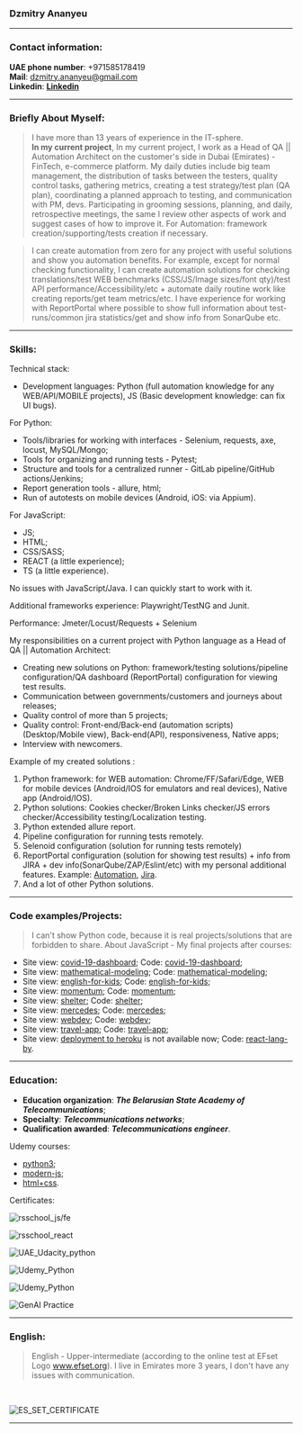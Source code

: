 ### Dzmitry Ananyeu
---

### Contact information:
  **UAE phone number**: +971585178419<br>
  **Mail**: dzmitry.ananyeu@gmail.com<br>
  **Linkedin**: [**Linkedin**](https://www.linkedin.com/in/dmitry--ananyev/)

---

### Briefly About Myself:
  > I have more than 13 years of experience in the IT-sphere.<br>
  > **In my current project**, In my current project, I work as a Head of QA || Automation Architect on the customer's side in Dubai (Emirates) - FinTech, e-commerce platform. My daily duties include big team management, the distribution of tasks between the testers, quality control tasks, gathering metrics, creating a test strategy/test plan (QA plan), coordinating a planned approach to testing, and communication with PM, devs. Participating in grooming sessions, planning, and daily, retrospective meetings, the same I review other aspects of work and suggest cases of how to improve it. For Automation: framework creation/supporting/tests creation if necessary.
  
  > I can create automation from zero for any project with useful solutions and show you automation benefits. For example, except for normal checking functionality, I can create automation solutions for checking translations/test WEB benchmarks (CSS/JS/Image sizes/font qty)/test API performance/Accessibility/etc + automate daily routine work like creating reports/get team metrics/etc.
I have experience for working with ReportPortal where possible to show full information about test-runs/common jira statistics/get and show info from SonarQube etc.

---

### Skills:
  Technical stack:
  * Development languages: Python (full automation knowledge for any WEB/API/MOBILE projects), JS (Basic development knowledge: can fix UI bugs).

  For Python:
  * Tools/libraries for working with interfaces - Selenium, requests, axe, locust, MySQL/Mongo;
  * Tools for organizing and running tests - Pytest;
  * Structure and tools for a centralized runner - GitLab pipeline/GitHub actions/Jenkins;
  * Report generation tools - allure, html;
  * Run of autotests on mobile devices (Android, iOS: via Appium).

  For JavaScript:
  * JS;
  * HTML;
  * CSS/SASS;
  * REACT (a little experience);
  * TS (a little experience).

  No issues with JavaScript/Java. I can quickly start to work with it.
  
  Additional frameworks experience: Playwright/TestNG and Junit.
  
  Performance: Jmeter/Locust/Requests + Selenium

  My responsibilities on a current project with Python language as a Head of QA || Automation Architect:
   * Creating new solutions on Python: framework/testing solutions/pipeline configuration/QA dashboard (ReportPortal) configuration for viewing test results.<br>
  * Communication between governments/customers and journeys about releases;
  * Quality control of more than 5 projects;
  * Quality control: Front-end/Back-end (automation scripts) (Desktop/Mobile view), Back-end(API), responsiveness, Native apps;
  * Interview with newcomers.<br>
  
Example of my created solutions :
 1. Python framework: for WEB automation: Chrome/FF/Safari/Edge, WEB for mobile devices (Android/IOS for emulators and real devices), Native app (Android/IOS).
 2. Python solutions: Cookies checker/Broken Links checker/JS errors checker/Accessibility testing/Localization testing.
 3. Python extended allure report.
 4. Pipeline configuration for running tests remotely.
 5. Selenoid configuration (solution for running tests remotely)
 6. ReportPortal configuration (solution for showing test results) + info from JIRA + dev info(SonarQube/ZAP/Eslint/etc) with my personal additional features. Example: [Automation](https://drive.google.com/file/d/15oCjCHdvzxboNM6KGG1qL3Ur30ma3Jc3/view?usp=sharing), [Jira](https://drive.google.com/file/d/1tixR7-P3_9ziB9-08uZPTxBPwlLz95yI/view?usp=sharing).
 7. And a lot of other Python solutions.


---

### Code examples/Projects:
  > I can't show Python code, because it is real projects/solutions that are forbidden to share. About JavaScript - My final projects after courses:
  *  Site view: [covid-19-dashboard](https://rolling-scopes-school.github.io/dimit999-JS2020Q3/covid-dashboard/index.html); Code: [covid-19-dashboard](https://github.com/dimit999/covid-19_Dashboard);
  * Site view: [mathematical-modeling](https://mathematical-modeling.herokuapp.com/); Code: [mathematical-modeling](https://github.com/dimit999/rsclone/tree/main);
  * Site view: [english-for-kids](https://rolling-scopes-school.github.io/dimit999-JS2020Q3/english-for-kids/index.html); Code: [english-for-kids](https://github.com/dimit999/english-for-kids);
  * Site view: [momentum](https://rolling-scopes-school.github.io/dimit999-JS2020Q3/momentum/); Code: [momentum](https://github.com/rolling-scopes-school/dimit999-JS2020Q3/tree/momentum);
  * Site view: [shelter](https://rolling-scopes-school.github.io/dimit999-JS2020Q3/shelter/pages/main/index.html); Code: [shelter](https://github.com/rolling-scopes-school/dimit999-JS2020Q3/tree/shelter);
  * Site view: [mercedes](https://dimit999.github.io/mersedes_js/); Code: [mercedes](https://github.com/dimit999/mersedes_js);
  * Site view: [webdev](https://dimit999.github.io/webdev/); Code: [webdev](https://github.com/dimit999/webdev);
  * Site view: [travel-app](https://team109-travel-app.netlify.app/#/guest); Code: [travel-app](https://github.com/dimit999/Travel-App/tree/develop);
  * Site view: [deployment to  heroku](https://reat-learnwords.herokuapp.com/) is not available now; Code: [react-lang-by](https://github.com/dimit999/react-rslang-be).

---

### Education:
  - **Education organization**: ___The Belarusian State Academy of Telecommunications___;
  - **Specialty**: ___Telecommunications networks___;
  - **Qualification awarded**: ___Telecommunications engineer___.

Udemy courses:
  * [python3](https://www.udemy.com/course/beginner-python3-tutorials/learn/lecture/1491926?start=0);
  * [modern-js](https://www.udemy.com/course/modern-javascript-from-beginning/);
  * [html+css](https://www.udemy.com/course/html-css-from-zero/learn/lecture/15785012?start=0).

Certificates:

  ![rsschool_js/fe](/img/rsschool_js_fe_cert.png)

  ![rsschool_react](/img/rsschool_react_cert.png)

  ![UAE_Udacity_python](/img/udacity_python_cert.png)

  ![Udemy_Python](/img/udemy_python_cert_1.png)

  ![Udemy_Python](/img/udemy_python_cert_2.png)
  
  ![GenAI Practice](/img/genAI_practice.png)

---

### English:
  > English - Upper-intermediate (according to the online test at EFset Logo www.efset.org). I live in Emirates more 3 years, I don't have any issues with communication.
  <br>

  ![ES_SET_CERTIFICATE](/img/efset-english-level.jpeg)

---
